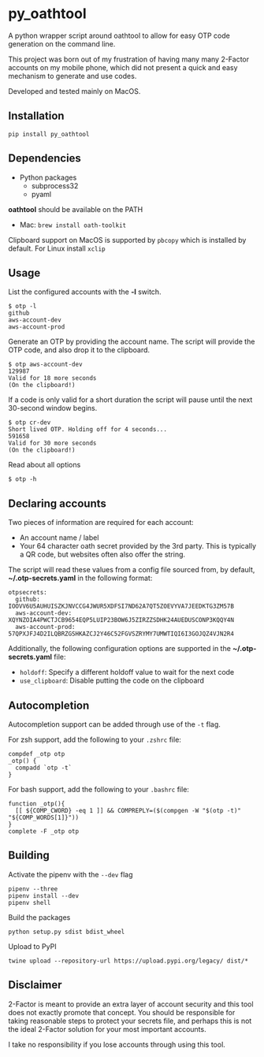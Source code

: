 # py_oathtool

A python wrapper script around oathtool to allow for easy OTP code generation on the command line.

This project was born out of my frustration of having many many 2-Factor accounts on my mobile phone, which did not present a quick and easy mechanism to generate and use codes.

Developed and tested mainly on MacOS.

## Installation

`pip install py_oathtool`

## Dependencies

* Python packages
    * subprocess32
    * pyaml

**oathtool** should be available on the PATH

* Mac: `brew install oath-toolkit`

Clipboard support on MacOS is supported by `pbcopy` which is installed by default. For Linux install `xclip`

## Usage

List the configured accounts with the **-l** switch.

    $ otp -l
    github
    aws-account-dev
    aws-account-prod

Generate an OTP by providing the account name. The script will provide the OTP code, and also drop it to the clipboard.

    $ otp aws-account-dev
    129987
    Valid for 18 more seconds
    (On the clipboard!)

If a code is only valid for a short duration the script will pause until the next 30-second window begins.

    $ otp cr-dev
    Short lived OTP. Holding off for 4 seconds...
    591658
    Valid for 30 more seconds
    (On the clipboard!)

Read about all options

    $ otp -h

## Declaring accounts

Two pieces of information are required for each account:

* An account name / label
* Your 64 character oath secret provided by the 3rd party. This is typically a QR code, but websites often also offer the string.

The script will read these values from a config file sourced from, by default, **~/.otp-secrets.yaml** in the following format:

    otpsecrets:
      github: IOOVV6U5AUHUISZKJNVCCG4JWUR5XDFSI7ND62A7QT5ZOEVYVA7JEEDKTG3ZM57B
      aws-account-dev: XQYNZOIA4PWCTJCB9654EQP5LUIP23BOW6J5ZIRZZSDHK24AUEDUSCONP3KQQY4N
      aws-account-prod: 57QPXJFJ4D2ILQBRZGSHKAZCJ2Y46C52FGVSZRYMY7UMWTIQI6I3GOJQZ4VJN2R4

Additionally, the following configuration options are supported in the **~/.otp-secrets.yaml** file:

* `holdoff`: Specify a different holdoff value to wait for the next code
* `use_clipboard`: Disable putting the code on the clipboard

## Autocompletion

Autocompletion support can be added through use of the `-t` flag.

For zsh support, add the following to your `.zshrc` file:

    compdef _otp otp
    _otp() {
      compadd `otp -t`
    }

For bash support, add the following to your `.bashrc` file:

    function _otp(){
	  [[ ${COMP_CWORD} -eq 1 ]] && COMPREPLY=($(compgen -W "$(otp -t)" "${COMP_WORDS[1]}"))
    }
    complete -F _otp otp

## Building

Activate the pipenv with the `--dev` flag

    pipenv --three
    pipenv install --dev
    pipenv shell

Build the packages

    python setup.py sdist bdist_wheel

Upload to PyPI

    twine upload --repository-url https://upload.pypi.org/legacy/ dist/*

## Disclaimer

2-Factor is meant to provide an extra layer of account security and this tool does not exactly promote that concept. You should be responsible for taking reasonable steps to protect your secrets file, and perhaps this is not the ideal 2-Factor solution for your most important accounts.

I take no responsibility if you lose accounts through using this tool.

